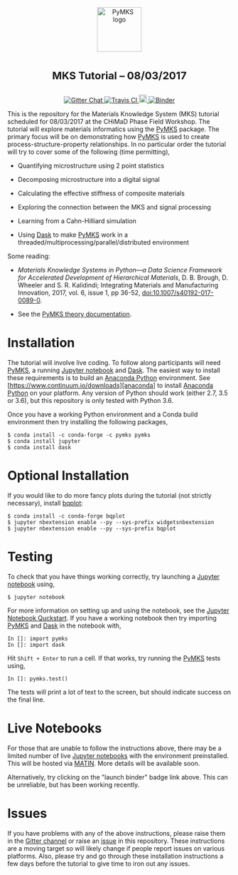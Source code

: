 <p align="center">
<img src="https://raw.githubusercontent.com/materialsinnovation/pymks/master/doc/pymks_logo.ico"
     height="100"
     alt="PyMKS logo"
     class="inline">
</p>

<h1> <p align="center"><sup><strong>
MKS Tutorial &ndash; 08/03/2017
</strong></sup></p>
</h1>

<p align="center">

<a href="https://gitter.im/usnistgov/chimad-phase-field" target="_blank">
<img src="https://img.shields.io/gitter/room/gitterHQ/gitter.svg"
alt="Gitter Chat">
</a>

<a href="https://travis-ci.org/wd15/mks-tutorial" target="_blank">
<img src="https://api.travis-ci.org/wd15/mks-tutorial.svg" alt="Travis CI">
</a>

<a href="https://github.com/wd15/mks-tutorial/blob/master/LICENSE.md">
<img src="https://img.shields.io/badge/license-mit-blue.svg" alt="License" height="18">
</a>

<a href="http://beta.mybinder.org/repo/wd15/mks-tutorial" target="_blank">
<img src="http://mybinder.org/badge.svg"
alt="Binder">
</a>

</p>

This is the repository for the Materials Knowledge System (MKS)
tutorial scheduled for 08/03/2017 at the CHiMaD Phase Field
Workshop. The tutorial will explore materials informatics using the
[PyMKS][pymks] package.  The primary focus will be on demonstrating
how [PyMKS][pymks] is used to create process-structure-property
relationships. In no particular order the tutorial will try to cover
some of the following (time permitting),

 - Quantifying microstructure using 2 point statistics

 - Decomposing microstructure into a digital signal

 - Calculating the effective stiffness of composite materials

 - Exploring the connection between the MKS and signal processing

 - Learning from a Cahn-Hilliard simulation

 - Using [Dask][dask] to make [PyMKS][pymks] work in a
   threaded/multiprocessing/parallel/distributed environment

Some reading:

 - *Materials Knowledge Systems in Python—a Data Science Framework for
   Accelerated Development of Hierarchical Materials*, D. B. Brough,
   D. Wheeler and S. R. Kalidindi; Integrating Materials and
   Manufacturing Innovation, 2017, vol. 6, issue 1, pp 36-52,
   [doi:10.1007/s40192-017-0089-0](http://dx.doi.org/10.1007/s40192-017-0089-0).

 - See the [PyMKS theory
   documentation](http://pymks.org/en/latest/THEORY.html).

# Installation

The tutorial will involve live coding. To follow along participants
will need [PyMKS][pymks], a running [Jupyter notebook][jupyter] and
[Dask][Dask]. The easiest way to install these requirements is to
build an [Anaconda Python][anaconda] environment. See
[https://www.continuum.io/downloads][anaconda] to install [Anaconda
Python][anaconda] on your platform. Any version of Python should work
(either 2.7, 3.5 or 3.6), but this repository is only tested with
Python 3.6.

Once you have a working Python environment and a Conda build environment
then try installing the following packages,

    $ conda install -c conda-forge -c pymks pymks
    $ conda install jupyter
    $ conda install dask

# Optional Installation

If you would like to do more fancy plots during the tutorial (not
strictly necessary), install
[bqplot](http://bqplot.readthedocs.io/en/stable/):

    $ conda install -c conda-forge bqplot
    $ jupyter nbextension enable --py --sys-prefix widgetsnbextension
    $ jupyter nbextension enable --py --sys-prefix bqplot

# Testing

To check that you have things working correctly, try launching a
[Jupyter notebook][jupyter] using,

    $ jupyter notebook

For more information on setting up and using the notebook, see the
[Jupyter Notebook
Quckstart](https://jupyter.readthedocs.io/en/latest/content-quickstart.html).
If you have a working notebook then try importing [PyMKS][pymks] and
[Dask][dask] in the notebook with,

    In []: import pymks
    In []: import dask

Hit `Shift + Enter` to run a cell. If that works, try running the
[PyMKS][pymks] tests using,

    In []: pymks.test()

The tests will print a lot of text to the screen, but should indicate
success on the final line.

# Live Notebooks

For those that are unable to follow the instructions above, there may
be a limited number of live [Jupyter notebooks][jupyter] with the
environment preinstalled. This will be hosted via [MATIN][matin]. More
details will be available soon.

Alternatively, try clicking on the "launch binder" badge link
above. This can be unreliable, but has been working recently.

# Issues

If you have problems with any of the above instructions, please raise
them in the [Gitter channel](https://dask.pydata.org/en/latest/) or
raise an [issue](https://github.com/wd15/mks-tutorial/issues) in this
repository. These instructions are a moving target so will likely
change if people report issues on various platforms. Also, please try
and go through these installation instructions a few days before the
tutorial to give time to iron out any issues.

[pymks]: http://pymks.org/en/latest/rst/README.html
[jupyter]: http://jupyter.org/
[dask]: https://dask.pydata.org/en/latest/
[anaconda]: https://www.continuum.io/downloads
[matin]: https://matin.gatech.edu/